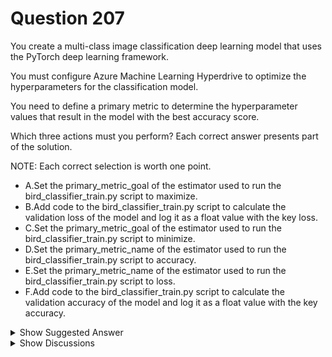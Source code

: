 # Question 207

You create a multi-class image classification deep learning model that uses the PyTorch deep learning framework.

You must configure Azure Machine Learning Hyperdrive to optimize the hyperparameters for the classification model.

You need to define a primary metric to determine the hyperparameter values that result in the model with the best accuracy score.

Which three actions must you perform? Each correct answer presents part of the solution.

NOTE: Each correct selection is worth one point.

* A.Set the primary_metric_goal of the estimator used to run the bird_classifier_train.py script to maximize.
* B.Add code to the bird_classifier_train.py script to calculate the validation loss of the model and log it as a float value with the key loss.
* C.Set the primary_metric_goal of the estimator used to run the bird_classifier_train.py script to minimize.
* D.Set the primary_metric_name of the estimator used to run the bird_classifier_train.py script to accuracy.
* E.Set the primary_metric_name of the estimator used to run the bird_classifier_train.py script to loss.
* F.Add code to the bird_classifier_train.py script to calculate the validation accuracy of the model and log it as a float value with the key accuracy.

<details>
  <summary>Show Suggested Answer</summary>

  <strong>ADF</strong><br>

</details>

<details>
  <summary>Show Discussions</summary>

<blockquote><p><strong>Arend78</strong> <code>(Mon 12 Jun 2023 12:04)</code> - <em>Upvotes: 6</em></p><p>The primary_metric_goal=PrimaryMetricGoal.MAXIMIZE notation is depricated (v1):
https://learn.microsoft.com/nl-nl/azure/machine-learning/v1/how-to-tune-hyperparameters-v1 (DEPRICATED)

Please use 

```sweep_job = command_job_for_sweep.sweep(
    compute=&quot;cpu-cluster&quot;,
    sampling_algorithm = &quot;bayesian&quot;,
    primary_metric=&quot;accuracy&quot;,
    goal=&quot;Maximize&quot;,   # !!!
)

https://learn.microsoft.com/en-us/azure/machine-learning/how-to-tune-hyperparameters</p></blockquote>
<blockquote><p><strong>evangelist</strong> <code>(Mon 02 Dec 2024 12:58)</code> - <em>Upvotes: 2</em></p><p>given answers are correct</p></blockquote>
<blockquote><p><strong>fhlos</strong> <code>(Wed 27 Dec 2023 21:20)</code> - <em>Upvotes: 2</em></p><p>ADF - ChatGPT</p></blockquote>
<blockquote><p><strong>esimsek</strong> <code>(Mon 25 Sep 2023 10:23)</code> - <em>Upvotes: 3</em></p><p>ADF are correct</p></blockquote>
<blockquote><p><strong>Mirjalol</strong> <code>(Thu 03 Aug 2023 15:33)</code> - <em>Upvotes: 1</em></p><p>Why A and C answers are the same?</p></blockquote>
<blockquote><p><strong>Mirjalol</strong> <code>(Tue 08 Aug 2023 11:24)</code> - <em>Upvotes: 1</em></p><p>Sorry , one is maximize, the other one is minimize</p></blockquote>
<blockquote><p><strong>Thornehead</strong> <code>(Wed 28 Sep 2022 00:36)</code> - <em>Upvotes: 2</em></p><p>ADF are the correct answers.</p></blockquote>
<blockquote><p><strong>chaudha4</strong> <code>(Fri 05 Nov 2021 16:54)</code> - <em>Upvotes: 1</em></p><p>Why not BCE ?</p></blockquote>
<blockquote><p><strong>skrangan</strong> <code>(Sat 06 Nov 2021 14:05)</code> - <em>Upvotes: 3</em></p><p>It is Classification model. Hence we depend it on Accuracy</p></blockquote>
<blockquote><p><strong>lakito</strong> <code>(Sat 18 Dec 2021 22:53)</code> - <em>Upvotes: 3</em></p><p>The question itself says &quot;accuracy&quot;, not &quot;loss&quot;.</p></blockquote>

</details>

---

[<< Previous Question](question_206.md) | [Home](/index.md) | [Next Question >>](question_208.md)
